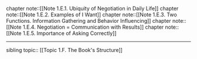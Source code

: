 chapter note::[[Note 1.E.1. Ubiquity of Negotiation in Daily Life]]
chapter note::[[Note 1.E.2. Examples of I Want]]
chapter note::[[Note 1.E.3. Two Functions. Information Gathering and Behavior Influencing]]
chapter note::[[Note 1.E.4. Negotiation = Communication with Results]]
chapter note::[[Note 1.E.5. Importance of Asking Correctly]]

---
sibling topic:: [[Topic 1.F. The Book's Structure]]